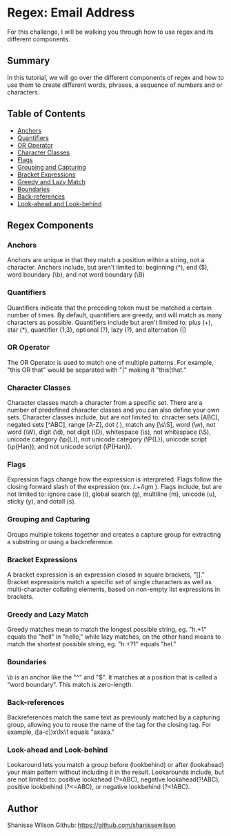 # Regex: Email Address

For this challenge, I will be walking you through how to use regex and its different components. 

## Summary
In this tutorial, we will go over the different components of regex and how to use them to create different words, phrases, a sequence of numbers and or characters.

## Table of Contents

- [Anchors](#anchors)
- [Quantifiers](#quantifiers)
- [OR Operator](#or-operator)
- [Character Classes](#character-classes)
- [Flags](#flags)
- [Grouping and Capturing](#grouping-and-capturing)
- [Bracket Expressions](#bracket-expressions)
- [Greedy and Lazy Match](#greedy-and-lazy-match)
- [Boundaries](#boundaries)
- [Back-references](#back-references)
- [Look-ahead and Look-behind](#look-ahead-and-look-behind)

## Regex Components

### Anchors
Anchors are unique in that they match a position within a string, not a character. Anchors include, but aren't limited to: beginning (^), end ($), word boundary (\b), and not word boundary (\B)

### Quantifiers
Quantifiers indicate that the preceding token must be matched a certain number of times. By default, quantifiers are greedy, and will match as many characters as possible. Quantifiers include but aren't limited to: plus (+), star (*), quantifier {1,3}, optional (?), lazy (?), and alternation (|)


### OR Operator
The OR Operator is used to match one of multiple patterns. For example, "this OR that" would be separated with "|" making it "this|that."
### Character Classes
Character classes match a character from a specific set. There are a number of predefined character classes and you can also define your own sets. Character classes include, but are not limited to: chracter sets [ABC], negated sets [^ABC], range [A-Z], dot (.), match any [\s\S], word (\w), not word (\W), digit (\d), not digit (\D), whitespace (\s), not whitespace (\S), unicode category (\p{L}), not unicode category (\P{L}), unicode script (\p{Han}), and not unicode script (\P{Han}).

### Flags
Expression flags change how the expression is interpreted. Flags follow the closing forward slash of the expression (ex. /.+/igm ). Flags include, but are not limited to: ignore case (i), global search (g), multiline (m), unicode (u), sticky (y), and dotall (s).

### Grouping and Capturing
Groups multiple tokens together and creates a capture group for extracting a substring or using a backreference.
### Bracket Expressions
 A bracket expression is an expression closed in square brackets, "[]." Bracket expressions match a specific set of single characters as well as multi-character collating elements, based on non-empty list expressions in brackets.
### Greedy and Lazy Match
Greedy matches mean to match the longest possible string, eg. "h.+1" equals the "hell" in "hello," while lazy matches, on the other hand means to match the shortest possible string, eg. "h.+?1" equals "hel."
### Boundaries
 \b is an anchor like the "^" and "$". It matches at a position that is called a “word boundary”. This match is zero-length.
### Back-references
Backreferences match the same text as previously matched by a capturing group, allowing you to reuse the name of the tag for the closing tag. For example, ([a-c])x\1x\1 equals "axaxa."
### Look-ahead and Look-behind
Lookaround lets you match a group before (lookbehind) or after (lookahead) your main pattern without including it in the result. Lookarounds include, but are not limited to: positive lookahead (?=ABC), negative lookahead(?!ABC), positive lookbehind (?<=ABC), or negative lookbehind (?<!ABC).
## Author
Shanisse Wilson
Github: https://github.com/shanissewilson
